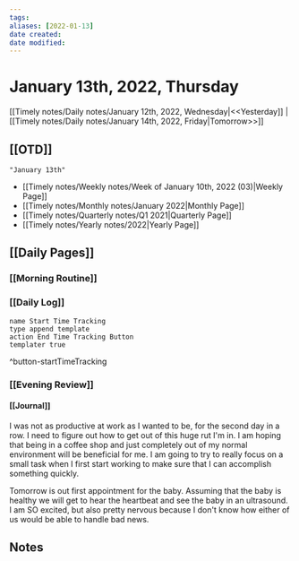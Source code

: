 ```yaml
---
tags:
aliases: [2022-01-13]
date created:
date modified:
---
```


# January 13th, 2022, Thursday

[[Timely notes/Daily notes/January 12th, 2022, Wednesday|<<Yesterday]] | [[Timely notes/Daily notes/January 14th, 2022, Friday|Tomorrow>>]]

## [[OTD]]

```query
"January 13th"
```
- [[Timely notes/Weekly notes/Week of January 10th, 2022 (03)|Weekly Page]]
- [[Timely notes/Monthly notes/January 2022|Monthly Page]]
- [[Timely notes/Quarterly notes/Q1 2021|Quarterly Page]]
- [[Timely notes/Yearly notes/2022|Yearly Page]]

## [[Daily Pages]]

### [[Morning Routine]]

### [[Daily Log]]

```button
name Start Time Tracking
type append template
action End Time Tracking Button
templater true
```
^button-startTimeTracking

### [[Evening Review]]

#### [[Journal]]

I was not as productive at work as I wanted to be, for the second day in a row. I need to figure out how to get out of this huge rut I'm in. I am hoping that being in a coffee shop and just completely out of my normal environment will be beneficial for me. I am going to try to really focus on a small task when I first start working to make sure that I can accomplish something quickly.

Tomorrow is out first appointment for the baby. Assuming that the baby is healthy we will get to hear the heartbeat and see the baby in an ultrasound. I am SO excited, but also pretty nervous because I don't know how either of us would be able to handle bad news. 

## Notes
